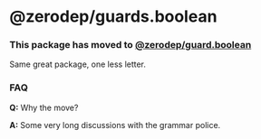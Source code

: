 # @zerodep/guards.boolean

### This package has moved to [@zerodep/guard.boolean](https://www.npmjs.com/package/@zerodep/guard.boolean)

Same great package, one less letter.

### FAQ

**Q:** Why the move?

**A:** Some very long discussions with the grammar police.
